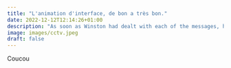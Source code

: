 ```yaml
---
title: "L'animation d'interface, de bon a très bon."
date: 2022-12-12T12:14:26+01:00
description: "As soon as Winston had dealt with each of the messages, he clipped his speakwritten corrections to the appropriate copy of the Times and pushed them into the pneumatic tube. Coucou "
image: images/cctv.jpeg
draft: false
---
```


Coucou
